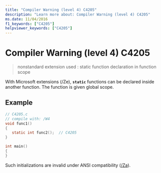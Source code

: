 ```yaml
---
title: "Compiler Warning (level 4) C4205"
description: "Learn more about: Compiler Warning (level 4) C4205"
ms.date: 11/04/2016
f1_keywords: ["C4205"]
helpviewer_keywords: ["C4205"]
---
```

# Compiler Warning (level 4) C4205

> nonstandard extension used : static function declaration in function scope

With Microsoft extensions (/Ze), **`static`** functions can be declared inside another function. The function is given global scope.

## Example

```c
// C4205.c
// compile with: /W4
void func1()
{
   static int func2();  // C4205
}

int main()
{
}
```

Such initializations are invalid under ANSI compatibility ([/Za](../../build/reference/za-ze-disable-language-extensions.md)).
